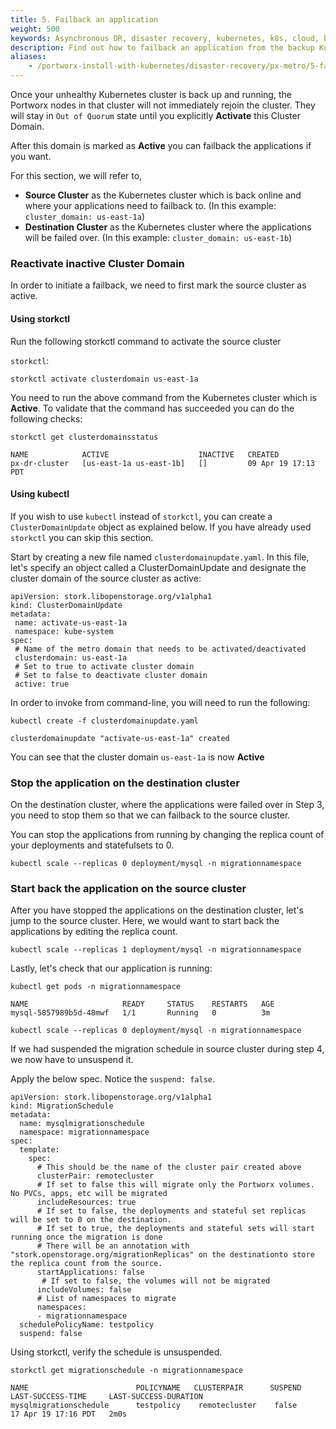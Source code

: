 ```yaml
---
title: 5. Failback an application
weight: 500
keywords: Asynchronous DR, disaster recovery, kubernetes, k8s, cloud, backup, restore, snapshot, migration
description: Find out how to failback an application from the backup Kubernetes cluster to the original one.
aliases:
    - /portworx-install-with-kubernetes/disaster-recovery/px-metro/5-failback-app/
---
```

Once your unhealthy Kubernetes cluster is back up and running, the Portworx nodes in that cluster will not immediately rejoin the cluster. They will stay in
`Out of Quorum` state until you explicitly **Activate** this Cluster Domain.

After this domain is marked as **Active** you can failback the applications if you want.

For this section, we will refer to,

* **Source Cluster** as the Kubernetes cluster which is back online and where your applications need to failback to. (In this example: `cluster_domain: us-east-1a`)
* **Destination Cluster** as the Kubernetes cluster where the applications will be failed over. (In this example: `cluster_domain: us-east-1b`)

### Reactivate inactive Cluster Domain

In order to initiate a failback, we need to first mark the source cluster as active.

#### Using storkctl

Run the following storkctl command to activate the source cluster

`storkctl`:

```text
storkctl activate clusterdomain us-east-1a
```

You need to run the above command from the Kubernetes cluster which is **Active**. To validate that the command has succeeded you can do the following checks:

```text
storkctl get clusterdomainsstatus
```

```output
NAME            ACTIVE                    INACTIVE   CREATED
px-dr-cluster   [us-east-1a us-east-1b]   []         09 Apr 19 17:13 PDT
```

#### Using kubectl

If you wish to use `kubectl` instead of `storkctl`, you can create a `ClusterDomainUpdate` object as explained below. If you have already used `storkctl` you can skip this section.

Start by creating a new file named `clusterdomainupdate.yaml`. In this file, let's specify an object called a ClusterDomainUpdate and designate the cluster domain of the source cluster as active:

 ```text
apiVersion: stork.libopenstorage.org/v1alpha1
kind: ClusterDomainUpdate
metadata:
  name: activate-us-east-1a
  namespace: kube-system
spec:
  # Name of the metro domain that needs to be activated/deactivated
  clusterdomain: us-east-1a
  # Set to true to activate cluster domain
  # Set to false to deactivate cluster domain
  active: true
 ```

In order to invoke from command-line, you will need to run the following:

```text
kubectl create -f clusterdomainupdate.yaml
```

```output
clusterdomainupdate "activate-us-east-1a" created
```

You can see that the cluster domain `us-east-1a` is now **Active**

### Stop the application on the destination cluster

On the destination cluster, where the applications were failed over in Step 3, you need to stop them so that we can failback to the source cluster.

You can stop the applications from running by changing the replica count of your deployments and statefulsets to 0.

```text
kubectl scale --replicas 0 deployment/mysql -n migrationnamespace
```

### Start back the application on the source cluster
After you have stopped the applications on the destination cluster, let's jump to the source cluster. Here, we would want to start back the applications by editing the replica count.

```text
kubectl scale --replicas 1 deployment/mysql -n migrationnamespace
```

Lastly, let's check that our application is running:

```text
kubectl get pods -n migrationnamespace
```

```output
NAME                     READY     STATUS    RESTARTS   AGE
mysql-5857989b5d-48mwf   1/1       Running   0          3m
```

```text
kubectl scale --replicas 0 deployment/mysql -n migrationnamespace
```

If we had suspended the migration schedule in source cluster during step 4, we now have to unsuspend it.

Apply the below spec. Notice the `suspend: false`.

```text
apiVersion: stork.libopenstorage.org/v1alpha1
kind: MigrationSchedule
metadata:
  name: mysqlmigrationschedule
  namespace: migrationnamespace
spec:
  template:
    spec:
      # This should be the name of the cluster pair created above
      clusterPair: remotecluster
      # If set to false this will migrate only the Portworx volumes. No PVCs, apps, etc will be migrated
      includeResources: true
      # If set to false, the deployments and stateful set replicas will be set to 0 on the destination.
      # If set to true, the deployments and stateful sets will start running once the migration is done
      # There will be an annotation with "stork.openstorage.org/migrationReplicas" on the destinationto store the replica count from the source.
      startApplications: false
       # If set to false, the volumes will not be migrated
      includeVolumes: false
      # List of namespaces to migrate
      namespaces:
      - migrationnamespace
  schedulePolicyName: testpolicy
  suspend: false
```

Using storkctl, verify the schedule is unsuspended.

```text
storkctl get migrationschedule -n migrationnamespace
```

```output
NAME                        POLICYNAME   CLUSTERPAIR      SUSPEND   LAST-SUCCESS-TIME     LAST-SUCCESS-DURATION
mysqlmigrationschedule      testpolicy    remotecluster    false      17 Apr 19 17:16 PDT   2m0s
```
